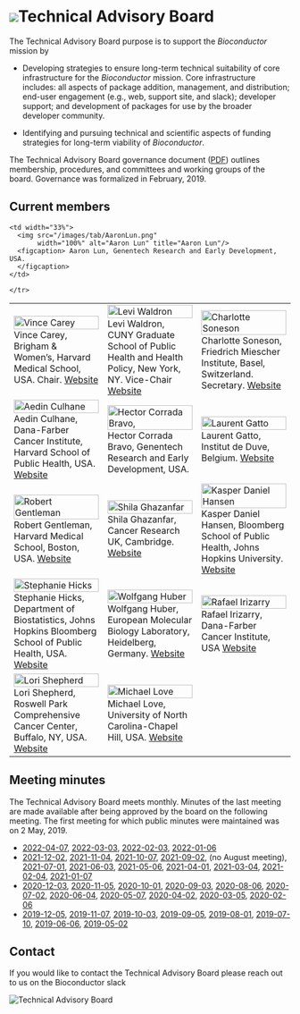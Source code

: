 # ![](/images/icons/magnifier.gif)Technical Advisory Board

The Technical Advisory Board purpose is to support the _Bioconductor_
mission by

- Developing strategies to ensure long-term technical suitability of
  core infrastructure for the _Bioconductor_ mission. Core
  infrastructure includes: all aspects of package addition,
  management, and distribution; end-user engagement (e.g., web,
  support site, and slack); developer support; and development of
  packages for use by the broader developer community.

- Identifying and pursuing technical and scientific aspects of funding
  strategies for long-term viability of _Bioconductor_.

The Technical Advisory Board governance document ([PDF][1]) outlines
membership, procedures, and committees and working groups of the
board. Governance was formalized in February, 2019.

[1]: TAB-Governance.pdf

## Current members

 
<table width="100%">
  <tr>
    <td width="33%">
      <img src="/images/tab/VinceCarey.png"
           width="100%" alt="Vince Carey" title="Vince Carey"/>
      <figcaption>Vince Carey, Brigham & Women’s, Harvard Medical School, USA. Chair.
      <a href="https://vjcitn.github.io/">Website</a>
      </figcaption>
    </td>
    
   <td width="33%">
      <img src="/images/tab/LeviWaldron.png"
            width="100%" alt="Levi Waldron" title="Levi Waldron"/>
      <figcaption>Levi Waldron, CUNY Graduate School of Public Health  and Health Policy, New York, NY. Vice-Chair
      <a href="http://waldronlab.io/">Website</a>
      </figcaption>
    </td>
    
   <td width="33%">
      <img src="/images/tab/CharlotteSoneson.png"
           width="100%" alt="Charlotte Soneson" title="Charlotte Soneson"/>
      <figcaption>Charlotte Soneson, Friedrich Miescher Institute, Basel, Switzerland. Secretary.
      <a href="https://csoneson.github.io/">Website</a>
      </figcaption>
    </td>
  </tr>
<tr> 
<td width="33%">
      <img src="/images/tab/AedinCulhane.png"
           width="100%" alt="Aedin Culhane" title="Aedin Culhane"/>
      <figcaption>  Aedin Culhane, Dana-Farber Cancer Institute, Harvard School of Public Health, USA.
      <a href="https://connects.catalyst.harvard.edu/profiles/display/person/6746/">Website</a>
      </figcaption>
    </td>


<td width="33%">
      <img src="/images/tab/HectorCorradaBravo.png"
           width="100%" alt="Hector Corrada Bravo," title="Hector Corrada Bravo,"/>
      <figcaption>  Hector Corrada Bravo, Genentech Research and Early Development, USA.
      </figcaption>
    </td>

  
  <td width="33%">
      <img src="/images/tab/LaurentGatto.png"
           width="100%" alt="Laurent Gatto" title="Laurent Gatto"/>
      <figcaption>  Laurent Gatto, Institut de Duve, Belgium.
      <a href="https://www.deduveinstitute.be/fr/research/computational-biology/laurent-gatto">Website</a>
      </figcaption>
    </td>
  </tr>
  
 <tr>
 <td width="33%">
      <img src="/images/tab/RobertGentleman.png"
           width="100%" alt="Robert Gentleman" title="Robert Gentleman"/>
      <figcaption> Robert Gentleman, Harvard Medical School, Boston, USA.
      <a href="https://connects.catalyst.harvard.edu/Profiles/display/Person/23826">Website</a>
      </figcaption>
    </td>

  
  <td width="33%">
      <img src="/images/tab/ShilaGhazanfar.png"
           width="100%" alt="Shila Ghazanfar" title="Shila Ghazanfar"/>
      <figcaption> Shila Ghazanfar, Cancer Research UK, Cambridge.
      <a href="https://shazanfar.github.io/">Website</a>
      </figcaption>
    </td>

   <td width="33%">
      <img src="/images/tab/KasperHansen.png"
           width="100%" alt="Kasper Daniel Hansen" title="Kasper Daniel Hansen"/>
      <figcaption> Kasper Daniel Hansen, Bloomberg School of Public Health, Johns Hopkins University.
      <a href="http://www.biostat.jhsph.edu/~khansen/">Website</a>
      </figcaption>
    </td>
  </tr>

  <tr>
   <td width="33%">
      <img src="/images/tab/StephanieHicks.png"
           width="100%" alt="Stephanie Hicks" title="Stephanie Hicks"/>
      <figcaption> Stephanie Hicks, Department of Biostatistics, Johns Hopkins Bloomberg School of Public Health, USA.
      <a href="https://www.jhsph.edu/faculty/directory/profile/3639/stephanie-c-hicks">Website</a>
      </figcaption>
    </td>

  
  <td width="33%">
      <img src="/images/tab/WolfgangHuber.png"
           width="100%" alt="Wolfgang Huber" title="Wolfgang Huber"/>
      <figcaption> Wolfgang Huber, European Molecular Biology Laboratory, Heidelberg, Germany.
      <a href="http://www.embl.de/research/units/genome_biology/huber/">Website</a>
      </figcaption>
    </td>
    

   <td width="33%">
      <img src="/images/tab/RafaelIrizarry.png"
           width="100%" alt="Rafael Irizarry" title="Rafael Irizarry"/>
      <figcaption> Rafael Irizarry, Dana-Farber Cancer Institute, USA
      <a href="http://bcb.dfci.harvard.edu/index.php?option=com_content&view=article&id=166&Itemid=281">Website</a>
      </figcaption>
    </td>
    </tr>

   <tr>
   <td width="33%">
      <img src="/images/tab/LoriShepherd.png"
           width="100%" alt="Lori Shepherd" title="Lori Kern"/>
      <figcaption> Lori Shepherd, Roswell Park Comprehensive Cancer Center, Buffalo, NY, USA.
      <a href="https://www.linkedin.com/in/lori-shepherd-b49993172">Website</a> </figcaption>
    </td>

    <td width="33%">
      <img src="/images/tab/AaronLun.png"
           width="100%" alt="Aaron Lun" title="Aaron Lun"/>
      <figcaption> Aaron Lun, Genentech Research and Early Development, USA.
      </figcaption>
    </td>
 
   <td width="33%">
      <img src="/images/tab/MichaelLove.png"
           width="100%" alt="Michael Love" title="Michael Love"/>
      <figcaption> Michael Love, University of North Carolina-Chapel Hill, USA.
      <a href="https://mikelove.github.io/">Website</a>
      </figcaption>
    </td>
    
    </tr>
</table>




## Meeting minutes

The Technical Advisory Board meets monthly. Minutes of the last meeting are made available
after being approved by the board on the following meeting. The first meeting for which public
minutes were maintained was on 2 May, 2019.

- [2022-04-07](2022-04-07-minutes.pdf),
  [2022-03-03](2022-03-03-minutes.pdf),
  [2022-02-03](2022-02-03-minutes.pdf),
  [2022-01-06](2022-01-06-minutes.pdf)
- [2021-12-02](2021-12-02-minutes.pdf),
  [2021-11-04](2021-11-04-minutes.pdf),
  [2021-10-07](2021-10-07-minutes.pdf),
  [2021-09-02](2021-09-02-minutes.pdf),
  (no August meeting), 
  [2021-07-01](2021-07-01-minutes.pdf),
  [2021-06-03](2021-06-03-minutes.pdf),
  [2021-05-06](2021-05-06-minutes.pdf),
  [2021-04-01](2021-04-01-minutes.pdf),
  [2021-03-04](2021-03-04-minutes.pdf),
  [2021-02-04](2021-02-04-minutes.pdf),
  [2021-01-07](2021-01-07-minutes.pdf)
- [2020-12-03](2020-12-03-minutes.pdf),
  [2020-11-05](2020-11-05-minutes.pdf),
  [2020-10-01](2020-10-01-minutes.pdf),
  [2020-09-03](2020-09-03-minutes.pdf),
  [2020-08-06](2020-08-06-minutes.pdf),
  [2020-07-02](2020-07-02-minutes.pdf),
  [2020-06-04](2020-06-04-minutes.pdf),
  [2020-05-07](2020-05-07-minutes.pdf),
  [2020-04-02](2020-04-02-minutes.pdf),
  [2020-03-05](2020-03-05-minutes.pdf),
  [2020-02-06](2020-02-06-minutes.pdf)
- [2019-12-05](2019-12-05-minutes.pdf),
  [2019-11-07](2019-11-07-minutes.pdf),
  [2019-10-03](2019-10-03-minutes.pdf),
  [2019-09-05](2019-09-05-minutes.pdf), 
  [2019-08-01](2019-08-01-minutes.pdf), 
  [2019-07-10](2019-07-10-minutes.pdf),
  [2019-06-06](2019-06-06-minutes.pdf), 
  [2019-05-02](2019-05-02-minutes.pdf)
  
  
## Contact

If you would like to contact the Technical Advisory Board please reach out to us on the Bioconductor slack 

![Technical Advisory Board](/images/tab/tab.png)

